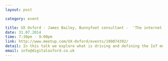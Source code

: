 ```yaml
---
layout: post

category: event

title: UX Oxford - James Bailey, Bunnyfoot consultant -  'The internet of things'
date: 31.07.2014
time: 7:30pm - 9:00pm
link: http://www.meetup.com/UX-Oxford/events/190074392/
detail: In this talk we explore what is driving and defining the IoT movement whilst keeping the focus on the people at its heart: the users of its devices and systems, the actors behind every touchpoint, and the architects behind them all.
email: info@digitaloxford.co.uk
---
```

